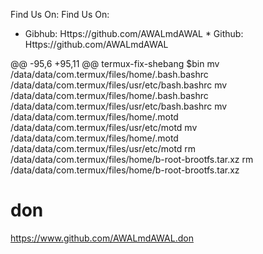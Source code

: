 
Find Us On:		 Find Us On:
		
  * Gibhub:   Https://github.com/AWALmdAWAL		  * Github:   Https://github.com/AWALmdAWAL
  
		
 @@ -95,6 +95,11 @@ termux-fix-shebang $bin
 mv /data/data/com.termux/files/home/.bash.bashrc /data/data/com.termux/files/usr/etc/bash.bashrc		 mv /data/data/com.termux/files/home/.bash.bashrc /data/data/com.termux/files/usr/etc/bash.bashrc
 mv /data/data/com.termux/files/home/.motd /data/data/com.termux/files/usr/etc/motd		 mv /data/data/com.termux/files/home/.motd /data/data/com.termux/files/usr/etc/motd
 rm /data/data/com.termux/files/home/b-root-brootfs.tar.xz		 rm /data/data/com.termux/files/home/b-root-brootfs.tar.xz

# don
https://www.github.com/AWALmdAWAL.don
